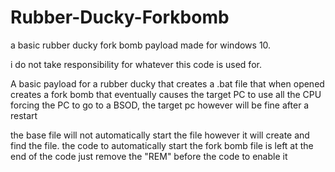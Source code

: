 # Rubber-Ducky-Forkbomb
a basic rubber ducky fork bomb payload made for windows 10.

i do not take responsibility for whatever this code is used for.

A basic payload for a rubber ducky that creates a .bat file that when opened creates a fork bomb that eventually causes the target PC to use all the CPU forcing the PC to go to a BSOD, the target pc however will be fine after a restart

the base file will not automatically start the file however it will create and find the file. the code to automatically start the fork bomb file is left at the end of the code just remove the "REM" before the code to enable it
